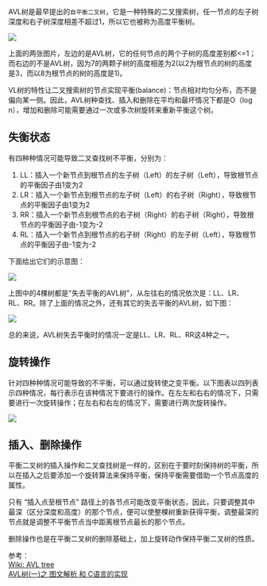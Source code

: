AVL树是最早提出的`自平衡二叉树`，它是一种特殊的二叉搜索树，任一节点的左子树深度和右子树深度相差不超过1，所以它也被称为高度平衡树。

![][1]

上面的两张图片，左边的是AVL树，它的任何节点的两个子树的高度差别都<=1；而右边的不是AVL树，因为7的两颗子树的高度相差为2(以2为根节点的树的高度是3，而以8为根节点的树的高度是1)。

VL树的特性让二叉搜索树的节点实现平衡(balance)：节点相对均匀分布，而不是偏向某一侧。因此，AVL树种查找、插入和删除在平均和最坏情况下都是O（log n），增加和删除可能需要通过一次或多次树旋转来重新平衡这个树。

## 失衡状态

有四种种情况可能导致二叉查找树不平衡，分别为：

1. LL：插入一个新节点到根节点的左子树（Left）的左子树（Left），导致根节点的平衡因子由1变为2
2. LR：插入一个新节点到根节点的左子树（Left）的右子树（Right），导致根节点的平衡因子由1变为2
3. RR：插入一个新节点到根节点的右子树（Right）的右子树（Right），导致根节点的平衡因子由-1变为-2
4. RL：插入一个新节点到根节点的右子树（Right）的左子树（Left），导致根节点的平衡因子由-1变为-2

下面给出它们的示意图：

![][2]

上图中的4棵树都是"失去平衡的AVL树"，从左往右的情况依次是：LL、LR、RL、RR。除了上面的情况之外，还有其它的失去平衡的AVL树，如下图：

![][3]

总的来说，AVL树失去平衡时的情况一定是LL、LR、RL、RR这4种之一。

## 旋转操作

针对四种种情况可能导致的不平衡，可以通过旋转使之变平衡。以下图表以四列表示四种情况，每行表示在该种情况下要进行的操作。在左左和右右的情况下，只需要进行一次旋转操作；在左右和右左的情况下，需要进行两次旋转操作。

![][4]

## 插入、删除操作

平衡二叉树的插入操作和二叉查找树是一样的，区别在于要时刻保持树的平衡，所以在插入之后要添加一个旋转算法来保持平衡，保持平衡需要借助一个节点高度的属性。

只有 “插入点至根节点” 路径上的各节点可能改变平衡状态，因此，只要调整其中最深（区分深度和高度）的那个节点，便可以使整棵树重新获得平衡，调整最深的节点就是调整不平衡节点当中距离根节点最长的那个节点。

删除操作也是在平衡二叉树的删除基础上，加上旋转动作保持平衡二叉树的性质。

参考：  
[Wiki: AVL tree](https://en.wikipedia.org/wiki/AVL_tree)  
[AVL树(一)之 图文解析 和 C语言的实现](http://www.cnblogs.com/skywang12345/p/3576969.html)  


[1]: http://7xrlu9.com1.z0.glb.clouddn.com/DataStructure_AVL_1.jpg
[2]: http://7xrlu9.com1.z0.glb.clouddn.com/DataStructure_AVL_2.jpg
[3]: http://7xrlu9.com1.z0.glb.clouddn.com/DataStructure_AVL_3.jpg
[4]: http://7xrlu9.com1.z0.glb.clouddn.com/DataStructure_AVL_4.jpg


